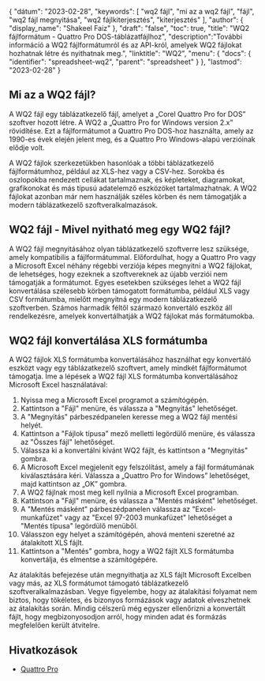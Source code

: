 {
"dátum": "2023-02-28",
  "keywords": [
"wq2 fájl",
"mi az a wq2 fájl",
"fájl",
"wq2 fájl megnyitása",
"wq2 fájlkiterjesztés",
"kiterjesztés"
],
  "author": {
"display_name": "Shakeel Faiz"
},
"draft": "false",
"toc": true,
"title": "WQ2 fájlformátum - Quattro Pro DOS-táblázatfájlhoz",
  "description":"További információ a WQ2 fájlformátumról és az API-król, amelyek WQ2 fájlokat hozhatnak létre és nyithatnak meg.",
  "linktitle": "WQ2",
  "menu": {
    "docs": {
      "identifier": "spreadsheet-wq2",
      "parent": "spreadsheet"
}
},
"lastmod": "2023-02-28"
}

## Mi az a WQ2 fájl?

A WQ2 fájl egy táblázatkezelő fájl, amelyet a „Corel Quattro Pro for DOS” szoftver hozott létre. A WQ2 a „Quattro Pro for Windows version 2.x” rövidítése. Ezt a fájlformátumot a Quattro Pro DOS-hoz használta, amely az 1990-es évek elején jelent meg, és a Quattro Pro Windows-alapú verzióinak elődje volt.

A WQ2 fájlok szerkezetükben hasonlóak a többi táblázatkezelő fájlformátumhoz, például az XLS-hez vagy a CSV-hez. Sorokba és oszlopokba rendezett cellákat tartalmaznak, és képleteket, diagramokat, grafikonokat és más típusú adatelemző eszközöket tartalmazhatnak. A WQ2 fájlokat azonban már nem használják széles körben és nem támogatják a modern táblázatkezelő szoftveralkalmazások.

## WQ2 fájl - Mivel nyitható meg egy WQ2 fájl?

A WQ2 fájl megnyitásához olyan táblázatkezelő szoftverre lesz szüksége, amely kompatibilis a fájlformátummal. Előfordulhat, hogy a Quattro Pro vagy a Microsoft Excel néhány régebbi verziója képes megnyitni a WQ2 fájlokat, de lehetséges, hogy ezeknek a szoftvereknek az újabb verziói nem támogatják a formátumot. Egyes esetekben szükséges lehet a WQ2 fájl konvertálása szélesebb körben támogatott formátumba, például XLS vagy CSV formátumba, mielőtt megnyitná egy modern táblázatkezelő szoftverben. Számos harmadik féltől származó konvertáló eszköz áll rendelkezésre, amelyek konvertálhatják a WQ2 fájlokat más formátumokba.

## WQ2 fájl konvertálása XLS formátumba

A WQ2 fájlok XLS formátumba konvertálásához használhat egy konvertáló eszközt vagy egy táblázatkezelő szoftvert, amely mindkét fájlformátumot támogatja. Íme a lépések a WQ2 fájl XLS formátumba konvertálásához Microsoft Excel használatával:

1. Nyissa meg a Microsoft Excel programot a számítógépén.
2. Kattintson a "Fájl" menüre, és válassza a "Megnyitás" lehetőséget.
3. A "Megnyitás" párbeszédpanelen keresse meg a WQ2 fájl mentési helyét.
4. Kattintson a "Fájlok típusa" mező melletti legördülő menüre, és válassza az "Összes fájl" lehetőséget.
5. Válassza ki a konvertálni kívánt WQ2 fájlt, és kattintson a "Megnyitás" gombra.
6. A Microsoft Excel megjelenít egy felszólítást, amely a fájl formátumának kiválasztására kéri. Válassza a „Quattro Pro for Windows” lehetőséget, majd kattintson az „OK” gombra.
7. A WQ2 fájlnak most meg kell nyílnia a Microsoft Excel programban.
8. Kattintson a "Fájl" menüre, és válassza a "Mentés másként" lehetőséget.
9. A "Mentés másként" párbeszédpanelen válassza az "Excel-munkafüzet" vagy az "Excel 97-2003 munkafüzet" lehetőséget a "Mentés típusa" legördülő menüből.
10. Válasszon egy helyet a számítógépén, ahová menteni szeretné az átalakított XLS fájlt.
11. Kattintson a "Mentés" gombra, hogy a WQ2 fájlt XLS formátumba konvertálja, és elmentse a számítógépére.

Az átalakítás befejezése után megnyithatja az XLS fájlt Microsoft Excelben vagy más, az XLS formátumot támogató táblázatkezelő szoftveralkalmazásban. Vegye figyelembe, hogy az átalakítási folyamat nem biztos, hogy tökéletes, és bizonyos formázások vagy adatok elveszhetnek az átalakítás során. Mindig célszerű még egyszer ellenőrizni a konvertált fájlt, hogy megbizonyosodjon arról, hogy minden adat és formázás megfelelően került átvitelre.

## Hivatkozások
* [Quattro Pro](https://en.wikipedia.org/wiki/Quattro_Pro)
